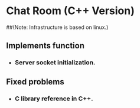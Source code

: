 # Chat Room (C++ Version)
##(Note: Infrastructure is based on linux.)

## Implements function
* ### Server socket initialization.

## Fixed problems
* ### C library reference in C++.